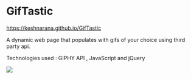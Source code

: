 # GifTastic
https://keshnarana.github.io/GifTastic

A dynamic web page that populates with gifs of your choice using third party api. 

Technologies used : GIPHY API , JavaScript and jQuery 

![](https://drive.google.com/file/d/1m8ZAJYwpBKzUDrtgJm1KEPC8ziNIQXdx/preview)
